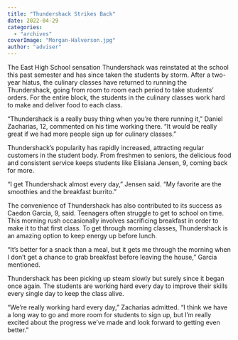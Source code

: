 ```yaml
---
title: "Thundershack Strikes Back"
date: 2022-04-29
categories: 
  - "archives"
coverImage: "Morgan-Halverson.jpg"
author: "adviser"
---
```


The East High School sensation Thundershack was reinstated at the school this past semester and has since taken the students by storm. After a two-year hiatus, the culinary classes have returned to running the Thundershack, going from room to room each period to take students’ orders. For the entire block, the students in the culinary classes work hard to make and deliver food to each class. 

“Thundershack is a really busy thing when you’re there running it,” Daniel Zacharias, 12, commented on his time working there. “It would be really great if we had more people sign up for culinary classes.” 

Thundershack’s popularity has rapidly increased, attracting regular customers in the student body. From freshmen to seniors, the delicious food and consistent service keeps students like Elisiana Jensen, 9, coming back for more. 

“I get Thundershack almost every day,” Jensen said. “My favorite are the smoothies and the breakfast burrito.” 

The convenience of Thundershack has also contributed to its success as Caedon Garcia, 9, said. Teenagers often struggle to get to school on time. This morning rush occasionally involves sacrificing breakfast in order to make it to that first class. To get through morning classes, Thundershack is an amazing option to keep energy up before lunch. 

“It’s better for a snack than a meal, but it gets me through the morning when I don’t get a chance to grab breakfast before leaving the house,” Garcia mentioned. 

Thundershack has been picking up steam slowly but surely since it began once again. The students are working hard every day to improve their skills every single day to keep the class alive. 

“We’re really working hard every day,” Zacharias admitted. “I think we have a long way to go and more room for students to sign up, but I’m really excited about the progress we’ve made and look forward to getting even better.”
